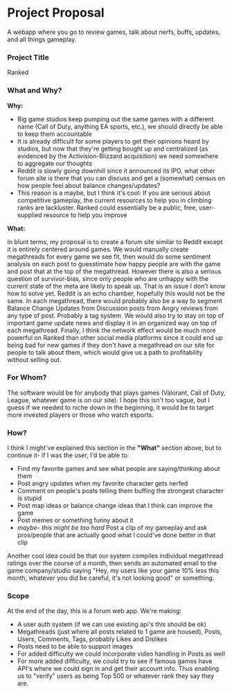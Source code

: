# Project Proposal
A webapp where you go to review games, talk about nerfs, buffs, updates, and all things gameplay.

### Project Title
Ranked

### What and Why?
**Why:** 
- Big game studios keep pumping out the same games with a different name (Call of Duty, anything EA sports, etc.), we should directly be able to keep them accountable 
- It is already difficult for some players to get their opinions heard by studios, but now that they're getting bought up and centralized (as evidenced by the Activision-Blizzard acquisition) we need somewhere to aggregate our thoughts
- Reddit is slowly going downhill since it announced its IPO, what other forum site is there that you can discuss and get a (somewhat) census on how people feel about balance changes/updates?
- This reason is a maybe, but I think it's cool: If you are serious about competitive gameplay, the current resources to help you in climbing ranks are lackluster. Ranked could essentially be a public, free, user-supplied resource to help you improve
 
**What:**

In blunt terms, my proposal is to create a forum site similar to Reddit except it is entirely centered around games. We would manually create megathreads for every game we see fit, then would do some sentiment analysis on each post to guesstimate how happy people are with the game and post that at the top of the megathread.
However there is also a serious question of survivor-bias, since only people who are unhappy with the current state of the meta are likely to speak up. That is an issue I don't know how to solve yet. Reddit is an echo chamber, hopefully this would not be the same.
In each megathread, there would probably also be a way to segment Balance Change Updates from Discussion posts from Angry reviews from any type of post. Probably a tag system.
We would also try to stay on top of important game update news and display it in an organized way on top of each megathread.
Finally, I think the network effect would be much more powerful on Ranked than other social media platforms since it could end up being bad for new games if they don't have a megathread on our site for people to talk about them, which would give us a path to profitability without selling out. 

### For Whom?
The software would be for anybody that plays games (Valorant, Call of Duty, League, whatever game is on our site). I hope this isn't too vague, but I guess if we needed to niche down in the beginning, it would be to target more invested players or those who watch esports.

### How?
I think I might've explained this section in the **"What"** section above, but to continue it- if I was the user, I'd be able to:
- Find my favorite games and see what people are saying/thinking about them
- Post angry updates when my favorite character gets nerfed 
- Comment on people's posts telling them buffing the strongest character is stupid
- Post map ideas or balance change ideas that I think can improve the game
- Post memes or something funny about it
- *maybe- this might be too hard* Post a clip of my gameplay and ask pros/people that are actually good what I could've done better in that clip

Another cool idea could be that our system compiles individual megathread ratings over the course of a month, then sends an automated email to the game company/studio saying "Hey, my users like your game 10% less this month, whatever you did be careful, it's not looking good" or something.

### Scope
At the end of the day, this is a forum web app. We're making:
- A user auth system (if we can use existing api's this should be ok)
- Megathreads (just where all posts related to 1 game are housed), Posts, Users, Comments, Tags, probably Likes and Dislikes
- Posts need to be able to support images
- For added difficulty we could incorporate video handling in Posts as well
- For more added difficulty, we could try to see if famous games have API's where we could sign in and get their account info. Thus enabling us to "verify" users as being Top 500 or whatever rank they say they are.